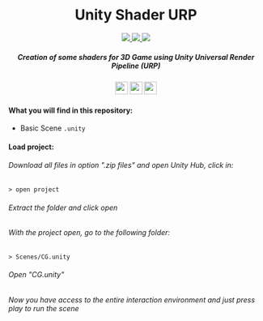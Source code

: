 <h1 align="center"> Unity Shader URP </h1>

<p align="center">
 <a href="https://skillicons.dev">
    <img src="https://skillicons.dev/icons?i=unity"/>
    <img src="https://skillicons.dev/icons?i=cs"/>
     <img src="https://skillicons.dev/icons?i=vscode"/>
  </a>
</p>

<h5 align="center">
  Creation of some shaders for 3D Game using Unity Universal Render Pipeline (URP)
</h5>

<p align="center">
 <img height="25" src="http://img.shields.io/static/v1?label = STATUS & message = Under %20 Development & color = yellow & style=for-the-badge"/> 
 <img height="25" src="http://img.shields.io/static/v1?label = CODE-QUALITY & message = %20 0 & color = orange & style=for-the-badge"/> 
 <img height="25" src="http://img.shields.io/static/v1?label = ENGINE / PIPELINE & message = Unity %20 URP & color = lightgray & style=for-the-badge"/> 
</p>

<h4 align="left"> What you will find in this repository: </h4>

- Basic Scene `.unity`


<h4 align="left"> Load project: </h4>
<h6> Download all files in option ".zip files" and open Unity Hub, click in: </h6>

```
> open project
```

<h6> Extract the folder and click open </h6>
<h6> With the project open, go to the following folder: </h6>

```
> Scenes/CG.unity
```

<h6> Open "CG.unity" </h6>
<h6> Now you have access to the entire interaction environment and just press play to run the scene </h6>
